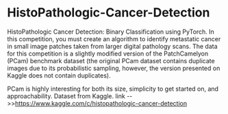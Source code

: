 # HistoPathologic-Cancer-Detection
HistoPathologic Cancer Detection: Binary Classification using PyTorch.
In this competition, you must create an algorithm to identify metastatic cancer in small image patches taken from larger digital pathology scans. The data for this competition is a slightly modified version of the PatchCamelyon (PCam) benchmark dataset (the original PCam dataset contains duplicate images due to its probabilistic sampling, however, the version presented on Kaggle does not contain duplicates).


PCam is highly interesting for both its size, simplicity to get started on, and approachability.
Dataset from Kaggle. link -->>https://www.kaggle.com/c/histopathologic-cancer-detection
